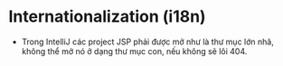 # Internationalization (i18n)

- Trong IntelliJ các project JSP phải được mở như là thư mục lớn nhâ, không thể mở nó ở dạng thư mục con, 
nếu không sẽ lôi 404.

 
